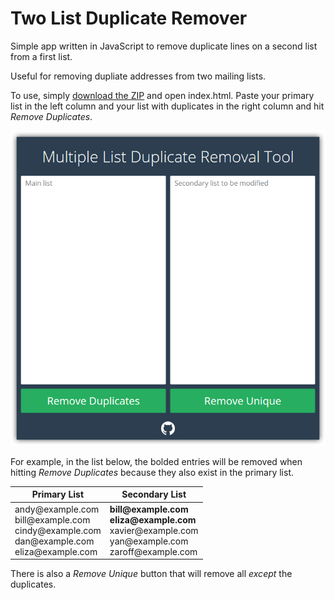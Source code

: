 Two List Duplicate Remover
==========================

Simple app written in JavaScript to remove duplicate lines on a second list from a first list.

Useful for removing dupliate addresses from two mailing lists.

To use, simply [download the ZIP](https://github.com/Keavon/Two-List-Duplicate-Remover/archive/master.zip) and open index.html. Paste your primary list in the left column and your list with duplicates in the right column and hit *Remove Duplicates*.

![Screenshot of the application](screenshot.png)

For example, in the list below, the bolded entries will be removed when hitting *Remove Duplicates* because they also exist in the primary list.

Primary List | Secondary List
------------ | --------------
andy<span></span>@example.com<br />bill<span></span>@example.com<br />cindy<span></span>@example.com<br />dan<span></span>@example.com<br />eliza<span></span>@example.com | **bill<span></span>@example.com**<br />**eliza<span></span>@example.com**<br />xavier<span></span>@example.com<br />yan<span></span>@example.com<br />zaroff<span></span>@example.com

There is also a *Remove Unique* button that will remove all *except* the duplicates.
